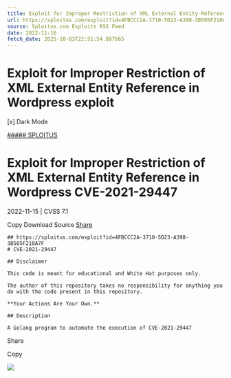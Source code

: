 ```yaml
---
title: Exploit for Improper Restriction of XML External Entity Reference in Wordpress exploit
url: https://sploitus.com/exploit?id=4FBCCC2A-3710-5D23-A398-3B505F210A7F&utm_source=rss&utm_medium=rss
source: Sploitus.com Exploits RSS Feed
date: 2022-11-16
fetch_date: 2025-10-03T22:51:54.887665
---
```


# Exploit for Improper Restriction of XML External Entity Reference in Wordpress exploit

[x]
Dark Mode

[##### SPLOITUS](/)

# Exploit for Improper Restriction of XML External Entity Reference in Wordpress CVE-2021-29447

2022-11-15 | CVSS 7.1

Copy
Download
Source
[Share](#share-url)

```
## https://sploitus.com/exploit?id=4FBCCC2A-3710-5D23-A398-3B505F210A7F
# CVE-2021-29447

## Disclaimer

This code is meant for educational and White Hat purposes only.

The author of this repository takes no responsibility for anything you do with the code present in this repository.

**Your Actions Are Your Own.**

## Description

A Golang program to automate the execution of CVE-2021-29447
```

Share

Copy

![](https://mc.yandex.ru/watch/54912310)